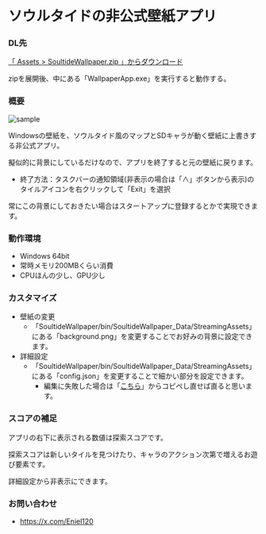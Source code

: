 # ソウルタイドの非公式壁紙アプリ

### DL先
[「 Assets >  SoultideWallpaper.zip 」からダウンロード](https://github.com/Eniwder/SoultideWallpaper/releases)

zipを展開後、中にある「WallpaperApp.exe」を実行すると動作する。

### 概要
![sample](https://github.com/user-attachments/assets/6ae8314c-8938-4c2f-8507-4427084ca074)

Windowsの壁紙を、ソウルタイド風のマップとSDキャラが動く壁紙に上書きする非公式アプリ。

擬似的に背景にしているだけなので、アプリを終了すると元の壁紙に戻ります。
 - 終了方法：タスクバーの通知領域(非表示の場合は「∧」ボタンから表示)のタイルアイコンを右クリックして「Exit」を選択

常にこの背景にしておきたい場合はスタートアップに登録するとかで実現できます。

### 動作環境
- Windows 64bit
- 常時メモリ200MBくらい消費
- CPUほんの少し、GPU少し

### カスタマイズ
- 壁紙の変更
  - 「SoultideWallpaper/bin/SoultideWallpaper_Data/StreamingAssets」にある「background.png」を変更することでお好みの背景に設定できます。
- 詳細設定
  - 「SoultideWallpaper/bin/SoultideWallpaper_Data/StreamingAssets」にある「config.json」を変更することで細かい部分を設定できます。
    - 編集に失敗した場合は「[こちら](https://github.com/Eniwder/SoultideWallpaper/blob/main/Assets/StreamingAssets/config.json)」からコピペし直せば直ると思います。

### スコアの補足
アプリの右下に表示される数値は探索スコアです。

探索スコアは新しいタイルを見つけたり、キャラのアクション次第で増えるお遊び要素です。

詳細設定から非表示にできます。

### お問い合わせ
- https://x.com/Eniel120
